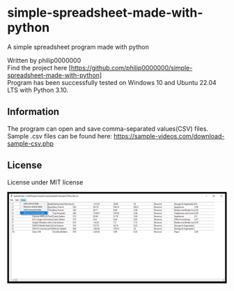 # simple-spreadsheet-made-with-python
A simple spreadsheet program made with python

Written by philip0000000 <br>
Find the project here [https://github.com/philip0000000/simple-spreadsheet-made-with-python] <br>
Program has been successfully tested on Windows 10 and Ubuntu 22.04 LTS with Python 3.10.

## Information

The program can open and save comma-separated values(CSV) files. <br>
Sample .csv files can be found here: https://sample-videos.com/download-sample-csv.php

## License

License under MIT license 

![simple-spreadsheet-made-with-python](spreadsheet.png "example")
